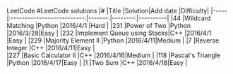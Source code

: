 LeetCode
#LeetCode  solutions 
|#    |Title                       |Solution|Add date |Difficulty|
|-----|:--------------------------:|-------:|--------:|----------|
|44   |Wildcard Matching           |Python  |2016/4/1 |Hard      |
|231  |Power of Two                |Python  |2016/3/28|Easy      |
|232  |Implement Queue using Stacks|C++     |2016/4/1 |Easy      |
|229  |Majority Element II         |Python  |2016/4/11|Medium    |
|7    |Reverse Integer             |C++     |2016/4/11|Easy      |      
|227  |Basic Calculator II         |C++     |2016/4/16|Medium    |
|118  |Pascal's Triangle           |Python  |2016/4/17|Easy      |
|1    |Two Sum                     |C++     |2016/4/18|Easy      |

